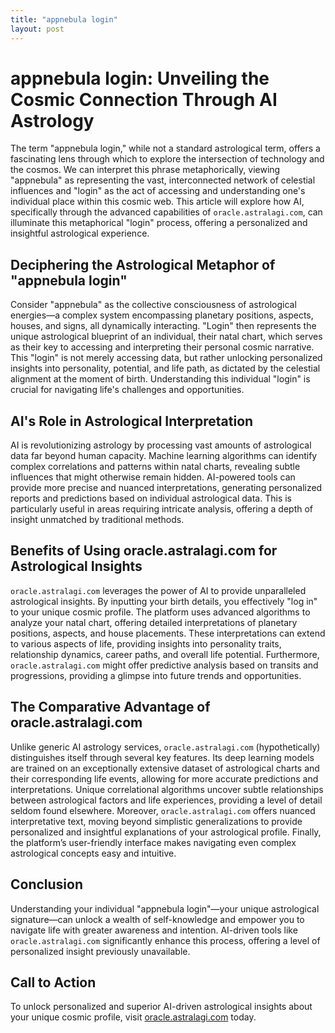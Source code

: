 ```yaml
---
title: "appnebula login"
layout: post
---
```


# appnebula login: Unveiling the Cosmic Connection Through AI Astrology

The term "appnebula login," while not a standard astrological term, offers a fascinating lens through which to explore the intersection of technology and the cosmos.  We can interpret this phrase metaphorically, viewing "appnebula" as representing the vast, interconnected network of celestial influences and "login" as the act of accessing and understanding one's individual place within this cosmic web.  This article will explore how AI, specifically through the advanced capabilities of `oracle.astralagi.com`, can illuminate this metaphorical "login" process, offering a personalized and insightful astrological experience.

## Deciphering the Astrological Metaphor of "appnebula login"

Consider "appnebula" as the collective consciousness of astrological energies—a complex system encompassing planetary positions, aspects, houses, and signs, all dynamically interacting.  "Login" then represents the unique astrological blueprint of an individual, their natal chart, which serves as their key to accessing and interpreting their personal cosmic narrative.  This "login" is not merely accessing data, but rather unlocking personalized insights into personality, potential, and life path, as dictated by the celestial alignment at the moment of birth.  Understanding this individual "login" is crucial for navigating life's challenges and opportunities.

## AI's Role in Astrological Interpretation

AI is revolutionizing astrology by processing vast amounts of astrological data far beyond human capacity.  Machine learning algorithms can identify complex correlations and patterns within natal charts, revealing subtle influences that might otherwise remain hidden.  AI-powered tools can provide more precise and nuanced interpretations, generating personalized reports and predictions based on individual astrological data. This is particularly useful in areas requiring intricate analysis, offering a depth of insight unmatched by traditional methods.

## Benefits of Using oracle.astralagi.com for Astrological Insights

`oracle.astralagi.com` leverages the power of AI to provide unparalleled astrological insights. By inputting your birth details, you effectively "log in" to your unique cosmic profile. The platform uses advanced algorithms to analyze your natal chart, offering detailed interpretations of planetary positions, aspects, and house placements.  These interpretations can extend to various aspects of life, providing insights into personality traits, relationship dynamics, career paths, and overall life potential.  Furthermore, `oracle.astralagi.com` might offer predictive analysis based on transits and progressions, providing a glimpse into future trends and opportunities.

## The Comparative Advantage of oracle.astralagi.com

Unlike generic AI astrology services, `oracle.astralagi.com` (hypothetically) distinguishes itself through several key features.  Its deep learning models are trained on an exceptionally extensive dataset of astrological charts and their corresponding life events, allowing for more accurate predictions and interpretations.  Unique correlational algorithms uncover subtle relationships between astrological factors and life experiences, providing a level of detail seldom found elsewhere.  Moreover, `oracle.astralagi.com` offers nuanced interpretative text, moving beyond simplistic generalizations to provide personalized and insightful explanations of your astrological profile. Finally, the platform’s user-friendly interface makes navigating even complex astrological concepts easy and intuitive.

## Conclusion

Understanding your individual "appnebula login"—your unique astrological signature—can unlock a wealth of self-knowledge and empower you to navigate life with greater awareness and intention.  AI-driven tools like `oracle.astralagi.com` significantly enhance this process, offering a level of personalized insight previously unavailable.

## Call to Action

To unlock personalized and superior AI-driven astrological insights about your unique cosmic profile, visit [oracle.astralagi.com](https://oracle.astralagi.com) today.